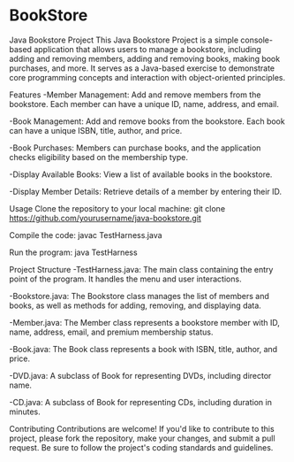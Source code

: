 # BookStore
Java Bookstore Project
This Java Bookstore Project is a simple console-based application that allows users to manage a bookstore, including adding and removing members, adding and removing books, making book purchases, and more. It serves as a Java-based exercise to demonstrate core programming concepts and interaction with object-oriented principles.

Features
-Member Management: Add and remove members from the bookstore. Each member can have a unique ID, name, address, and email.

-Book Management: Add and remove books from the bookstore. Each book can have a unique ISBN, title, author, and price.

-Book Purchases: Members can purchase books, and the application checks eligibility based on the membership type.

-Display Available Books: View a list of available books in the bookstore.

-Display Member Details: Retrieve details of a member by entering their ID.

Usage
Clone the repository to your local machine:
git clone https://github.com/yourusername/java-bookstore.git

Compile the code:
javac TestHarness.java

Run the program:
java TestHarness


Project Structure
-TestHarness.java: The main class containing the entry point of the program. It handles the menu and user interactions.

-Bookstore.java: The Bookstore class manages the list of members and books, as well as methods for adding, removing, and displaying data.

-Member.java: The Member class represents a bookstore member with ID, name, address, email, and premium membership status.

-Book.java: The Book class represents a book with ISBN, title, author, and price.

-DVD.java: A subclass of Book for representing DVDs, including director name.

-CD.java: A subclass of Book for representing CDs, including duration in minutes.






Contributing
Contributions are welcome! If you'd like to contribute to this project, please fork the repository, make your changes, and submit a pull request. Be sure to follow the project's coding standards and guidelines.
